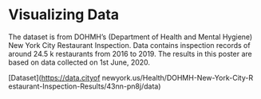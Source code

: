 # Visualizing Data

The dataset is from  DOHMH’s (Department of Health and Mental Hygiene) New York City Restaurant Inspection. Data contains inspection records of around 24.5 k restaurants from 2016 to 2019. The results in this poster are based on data collected on 1st June, 2020. 

[Dataset](https://data.cityof newyork.us/Health/DOHMH-New-York-City-R estaurant-Inspection-Results/43nn-pn8j/data) 

